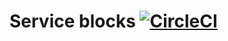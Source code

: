 # Service blocks [![CircleCI](https://circleci.com/gh/remoteview/service-blocks.svg?style=svg)](https://circleci.com/gh/remoteview/service-blocks)

